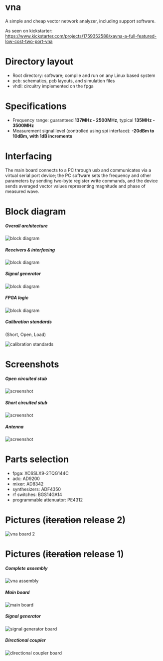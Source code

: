# vna
A simple and cheap vector network analyzer, including support software.

As seen on kickstarter:
https://www.kickstarter.com/projects/1759352588/xavna-a-full-featured-low-cost-two-port-vna

# Directory layout
* Root directory: software; compile and run on any Linux based system
* pcb: schematics, pcb layouts, and simulation files
* vhdl: circuitry implemented on the fpga

# Specifications
* Frequency range: guaranteed **137MHz - 2500MHz**, typical **135MHz - 3500MHz**
* Measurement signal level (controlled using spi interface): **-20dBm to 10dBm, with 1dB increments**

# Interfacing
The main board connects to a PC through usb and communicates via a virtual serial port device; the PC software sets the frequency and other parameters by sending two-byte register write commands, and the device sends averaged vector values representing magnitude and phase of measured wave.

# Block diagram

##### Overall architecture
![block diagram](pictures/overall_diagram.png)

##### Receivers & interfacing
![block diagram](pictures/vna_main.png)

##### Signal generator
![block diagram](pictures/vna_tx.png)

##### FPGA logic
![block diagram](pictures/fpga_logic.png)



##### Calibration standards
(Short, Open, Load)

![calibration standards](pictures/calibration_standards.jpg)



# Screenshots

##### Open circuited stub

![screenshot](pictures/screenshot_open_stub.png)


##### Short circuited stub

![screenshot](pictures/screenshot_shorted_stub.png)


##### Antenna

![screenshot](pictures/screenshot_antenna.png)


# Parts selection
* fpga: XC6SLX9-2TQG144C 
* adc: AD9200
* mixer: AD8342
* synthesizers: ADF4350
* rf switches: BGS14GA14
* programmable attenuator: PE4312

# Pictures (~~iteration~~ release 2)
![vna board 2](pictures/main2_top.jpg)

# Pictures (~~iteration~~ release 1)

##### Complete assembly
![vna assembly](pictures/all.jpg)

##### Main board
![main board](pictures/main_top.png)

##### Signal generator
![signal generator board](pictures/tx_top.png)

##### Directional coupler
![directional coupler board](pictures/coupler_top.png)
